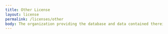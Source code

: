 ```yaml
---
title: Other License
layout: license
permalink: /licenses/other
body: The organization providing the database and data contained therein, and the end user’s use of the data does not constitute a transfer of, nor does the end user receive, any title or interest in the database or any other of the organization's data. The organization makes no representation about the accuracy of any specific information in this data and is provided “as is” and without Warranty of any kind. The user of this data will assume complete responsibility for any and all occurrences resulting from its use or display and will hold the organization harmless from any and all claims, demands, liabilities, obligations, damages, suits, judgments or settlements, including reasonable costs and attorneys' fees, that arise from use of this data.
---
```


